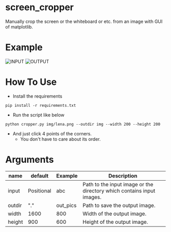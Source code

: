 # screen_cropper
Manually crop the screen or the whiteboard or etc. from an image with GUI of matplotlib.

# Example
![INPUT](img/lena.jpg)
![OUTPUT](img/lena_cropped.jpg)

# How To Use

- Install the requirements

```python: Installation
pip install -r requirements.txt
```

- Run the script like below

```python: Run
python cropper.py img/lena.png --outdir img --width 200 --height 200
```

- And just click 4 points of the corners.
    - You don't have to care about its order.

# Arguments
| name   | default    | Example  | Description  |
| ----   | ----       | ----     | ---- |
| input  | Positional | abc      | Path to the input image or the directory which contains input images.  |
| outdir | "."        | out_pics | Path to save the output image.  |
| width  | 1600       | 800      | Width of the output image.  |
| height | 900        | 600      | Height of the output image.  |

